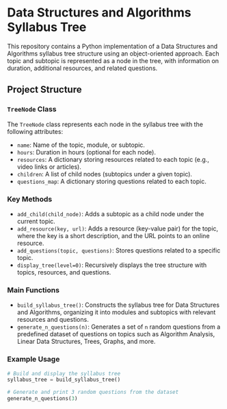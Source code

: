 # Data Structures and Algorithms Syllabus Tree

This repository contains a Python implementation of a Data Structures and Algorithms syllabus tree structure using an object-oriented approach. Each topic and subtopic is represented as a node in the tree, with information on duration, additional resources, and related questions.

## Project Structure

### `TreeNode` Class

The `TreeNode` class represents each node in the syllabus tree with the following attributes:
- `name`: Name of the topic, module, or subtopic.
- `hours`: Duration in hours (optional for each node).
- `resources`: A dictionary storing resources related to each topic (e.g., video links or articles).
- `children`: A list of child nodes (subtopics under a given topic).
- `questions_map`: A dictionary storing questions related to each topic.

### Key Methods
- `add_child(child_node)`: Adds a subtopic as a child node under the current topic.
- `add_resource(key, url)`: Adds a resource (key-value pair) for the topic, where the key is a short description, and the URL points to an online resource.
- `add_questions(topic, questions)`: Stores questions related to a specific topic.
- `display_tree(level=0)`: Recursively displays the tree structure with topics, resources, and questions.

### Main Functions
- `build_syllabus_tree()`: Constructs the syllabus tree for Data Structures and Algorithms, organizing it into modules and subtopics with relevant resources and questions.
- `generate_n_questions(n)`: Generates a set of `n` random questions from a predefined dataset of questions on topics such as Algorithm Analysis, Linear Data Structures, Trees, Graphs, and more.

### Example Usage

```python
# Build and display the syllabus tree
syllabus_tree = build_syllabus_tree()

# Generate and print 3 random questions from the dataset
generate_n_questions(3)
